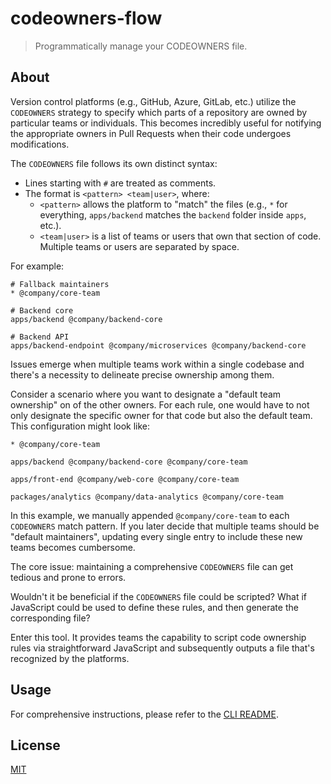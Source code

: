 # codeowners-flow

> Programmatically manage your CODEOWNERS file.

## About

Version control platforms (e.g., GitHub, Azure, GitLab, etc.) utilize the `CODEOWNERS` strategy to specify which parts of a repository are owned by particular teams or individuals. This becomes incredibly useful for notifying the appropriate owners in Pull Requests when their code undergoes modifications.

The `CODEOWNERS` file follows its own distinct syntax:

- Lines starting with `#` are treated as comments.
- The format is `<pattern> <team|user>`, where:
  - `<pattern>` allows the platform to "match" the files (e.g., `*` for everything, `apps/backend` matches the `backend` folder inside `apps`, etc.).
  - `<team|user>` is a list of teams or users that own that section of code. Multiple teams or users are separated by space.

For example:

```
# Fallback maintainers
* @company/core-team

# Backend core
apps/backend @company/backend-core

# Backend API
apps/backend-endpoint @company/microservices @company/backend-core
```

Issues emerge when multiple teams work within a single codebase and there's a necessity to delineate precise ownership among them.

Consider a scenario where you want to designate a "default team ownership" on of the other owners. For each rule, one would have to not only designate the specific owner for that code but also the default team. This configuration might look like:

```
* @company/core-team

apps/backend @company/backend-core @company/core-team

apps/front-end @company/web-core @company/core-team

packages/analytics @company/data-analytics @company/core-team
```

In this example, we manually appended `@company/core-team` to each `CODEOWNERS` match pattern. If you later decide that multiple teams should be "default maintainers", updating every single entry to include these new teams becomes cumbersome.

The core issue: maintaining a comprehensive `CODEOWNERS` file can get tedious and prone to errors.

Wouldn't it be beneficial if the `CODEOWNERS` file could be scripted? What if JavaScript could be used to define these rules, and then generate the corresponding file?

Enter this tool. It provides teams the capability to script code ownership rules via straightforward JavaScript and subsequently outputs a file that's recognized by the platforms.

## Usage

For comprehensive instructions, please refer to the [CLI README](./packages/core/README.md).

## License

[MIT](./LICENSE.md)
